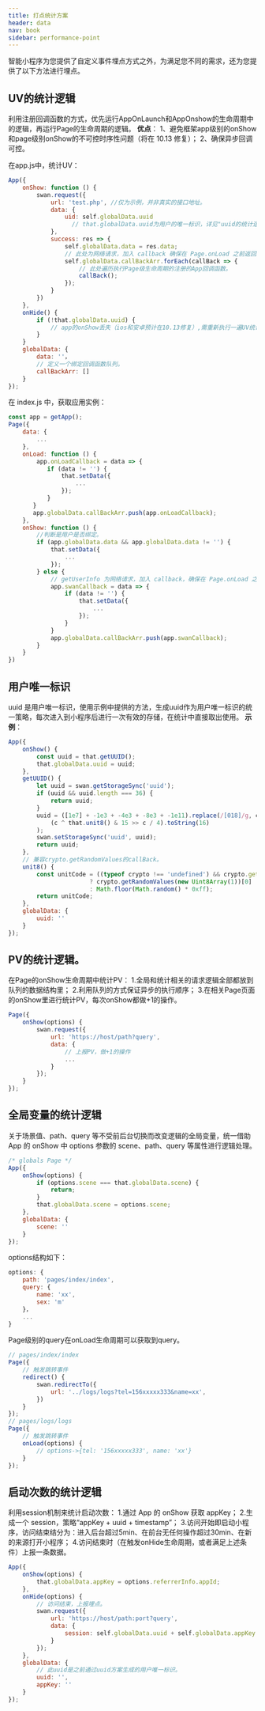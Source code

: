 ```yaml
---
title: 打点统计方案
header: data
nav: book
sidebar: performance-point
---
```

智能小程序为您提供了自定义事件埋点方式之外，为满足您不同的需求，还为您提供了以下方法进行埋点。

## UV的统计逻辑

利用注册回调函数的方式，优先运行AppOnLaunch和AppOnshow的生命周期中的逻辑，再运行Page的生命周期的逻辑。
**优点**：
1、避免框架app级别的onShow和page级别onShow的不可控时序性问题（将在 10.13 修复）；
2、确保异步回调可控。

在app.js中，统计UV：

```js
App({
    onShow: function () {
        swan.request({
            url: 'test.php', //仅为示例，并非真实的接口地址。
            data: {
                uid: self.globalData.uuid
                  // that.globalData.uuid为用户的唯一标识，详见"uuid的统计逻辑"。
            },
            success: res => {
                self.globalData.data = res.data;
                // 此处为网络请求，加入 callback 确保在 Page.onLoad 之前返回。
                self.globalData.callBackArr.forEach(callBack => {
                    // 此处遍历执行Page级生命周期的注册的App回调函数。
                    callBack();
                });
            }
        })
    },
    onHide() {
        if (!that.globalData.uuid) {
            // app的onShow丢失（ios和安卓预计在10.13修复）,需重新执行一遍UV统计的逻辑。
        }
    }
    globalData: {
        data: ''，
        // 定义一个绑定回调函数队列。
        callBackArr: []
    }
});
```
在 index.js 中，获取应用实例：
```js
const app = getApp();
Page({
    data: {
        ...
    },
    onLoad: function () {
        app.onLoadCallback = data => {
           if (data != '') {
               that.setData({
                   ...
               });
           }
       }
       app.globalData.callBackArr.push(app.onLoadCallback);
    },
    onShow: function () {
        //判断是用户是否绑定。
        if (app.globalData.data && app.globalData.data != '') {
            that.setData({
                ...
            });
        } else {
            // getUserInfo 为网络请求，加入 callback，确保在 Page.onLoad 之前返回。
            app.swanCallback = data => {
                if (data != '') {
                    that.setData({
                        ...
                    });
                }
            }
            app.globalData.callBackArr.push(app.swanCallback);
        }
    }
})
```

## 用户唯一标识

uuid 是用户唯一标识，使用示例中提供的方法，生成uuid作为用户唯一标识的统一策略，每次进入到小程序后进行一次有效的存储，在统计中直接取出使用。
**示例**：
```js
App({
    onShow() {
        const uuid = that.getUUID();
        that.globalData.uuid = uuid;
    },
    getUUID() {
        let uuid = swan.getStorageSync('uuid');
        if (uuid && uuid.length === 36) {
            return uuid;
        }
        uuid = ([1e7] + -1e3 + -4e3 + -8e3 + -1e11).replace(/[018]/g, c =>
            (c ^ that.unit8() & 15 >> c / 4).toString(16)
        );
        swan.setStorageSync('uuid', uuid);
        return uuid;
    },
    // 兼容crypto.getRandomValues的callBack。
    unit8() {
        const unitCode = ((typeof crypto !== 'undefined') && crypto.getRandomValues)
                       ? crypto.getRandomValues(new Uint8Array(1))[0]
                       : Math.floor(Math.random() * 0xff);
        return unitCode;
    },
    globalData: {
        uuid: ''
    }
});
```
## PV的统计逻辑。

在Page的onShow生命周期中统计PV：
1.全局和统计相关的请求逻辑全部都放到队列的数据结构里；
2.利用队列的方式保证异步的执行顺序；
3.在相关Page页面的onShow里进行统计PV，每次onShow都做+1的操作。
```js
Page({
    onShow(options) {
        swan.request({
            url: 'https://host/path?query',
            data: {
                // 上报PV，做+1的操作
                ...
            }   
        });
    }
});
```
## 全局变量的统计逻辑

关于场景值、path、query 等不受前后台切换而改变逻辑的全局变量，统一借助 App 的 onShow 中 options 参数的 scene、path、query 等属性进行逻辑处理。
```js
/* globals Page */
App({
    onShow(options) {
        if (options.scene === that.globalData.scene) {
            return;
        }
        that.globalData.scene = options.scene;
    },
    globalData: {
        scene: ''
    }
});
```
options结构如下：
```js
options: {
    path: 'pages/index/index',
    query: {
        name: 'xx',
        sex: 'm'
    }，
    ...
}
```
Page级别的query在onLoad生命周期可以获取到query。
```js
// pages/index/index
Page({
    // 触发跳转事件
    redirect() {
        swan.redirectTo({
            url: '../logs/logs?tel=156xxxxx333&name=xx',
        })
    }
});
// pages/logs/logs
Page({
    // 触发跳转事件
    onLoad(options) {
        // options->{tel: '156xxxxx333', name: 'xx'}
    }
});

```
## 启动次数的统计逻辑

利用session机制来统计启动次数：
1.通过 App 的 onShow 获取 appKey；
2.生成一个 session，策略“appKey + uuid + timestamp”；
3.访问开始即启动小程序，访问结束结分为：进入后台超过5min、在前台无任何操作超过30min、在新的来源打开小程序；
4.访问结束时（在触发onHide生命周期，或者满足上述条件）上报一条数据。
```js
App({
    onShow(options) {
        that.globalData.appKey = options.referrerInfo.appId;
    },
    onHide(options) {
        // 访问结束，上报埋点。
        swan.request({
            url: 'https://host/path:port?query',
            data: {
                session: self.globalData.uuid + self.globalData.appKey + Date.now()
            }
        });
    },
    globalData: {
        // 此uuid是之前通过uuid方案生成的用户唯一标识。
        uuid: '',
        appKey: ''
    }
});
```
